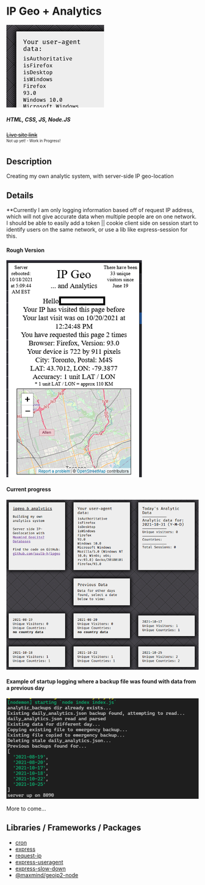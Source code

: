 <h1>IP Geo + Analytics</h1>

<img src="https://raw.githubusercontent.com/PaulB-H/ipgeo/main/readme_images/ipgeo.png" />

<h5>HTML, CSS, JS, Node.JS</h5>

<p>
  <strike><a href="#">
    Live site link
    </a></strike>
  <br />
  <sup><small>Not up yet! - Work in Progress!</small></sup>
</p>

<h2>Description</h2>
<p>Creating my own analytic system, with server-side IP geo-location</p>

<h2>Details</h2>

<p>**Currently I am only logging information based off of request IP address, which will not give accurate data when multiple people are on one network. I should be able to easily add a token || cookie client side on session start to identify users on the same network, or use a lib like express-session for this.</p>

<h4>Rough Version</h4>
<img src="https://raw.githubusercontent.com/PaulB-H/ipgeo/main/readme_images/rough.PNG" />

<h4>Current progress</h4>
<img src="https://raw.githubusercontent.com/PaulB-H/ipgeo/main/readme_images/progress.PNG" />

<h4>Example of startup logging where a backup file was found with data from a previous day</h4>
<img src="https://raw.githubusercontent.com/PaulB-H/ipgeo/main/readme_images/startup.PNG" />

<p>More to come...</p>

<h2>Libraries / Frameworks / Packages</h2>
<ul>
<li><a href="https://www.npmjs.com/package/cron" target="_blank">cron</a></li>
<li><a href="https://www.npmjs.com/package/express" target="_blank">express</a></li>
<li><a href="https://www.npmjs.com/package/request-ip" target="_blank">request-ip</a></li>
<li><a href="https://www.npmjs.com/package/express-useragent" target="_blank">express-useragent</a></li>
<li><a href="https://www.npmjs.com/package/express-slow-down" target="_blank">express-slow-down</a></li>
<li><a href="https://www.npmjs.com/package/@maxmind/geoip2-node" target="_blank">@maxmind/geoip2-node</a></li>
</ul>
